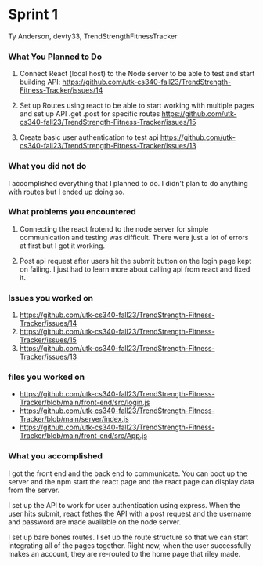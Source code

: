# Sprint 1

Ty Anderson, devty33, TrendStrengthFitnessTracker

### What You Planned to Do 

1. Connect React (local host) to the Node server to be able to test and start building API:
https://github.com/utk-cs340-fall23/TrendStrength-Fitness-Tracker/issues/14

2. Set up Routes using react to be able to start working with multiple pages and set up API .get .post for specific routes
https://github.com/utk-cs340-fall23/TrendStrength-Fitness-Tracker/issues/15

3. Create basic user authentication to test api
https://github.com/utk-cs340-fall23/TrendStrength-Fitness-Tracker/issues/13

### What you did not do

I accomplished everything that I planned to do. I didn't plan to do anything with routes but I ended up doing so.

### What problems you encountered

1. Connecting the react frotend to the node server for simple communication and testing was difficult. There were just a lot of errors at first but I got it working.

2. Post api request after users hit the submit button on the login page kept on failing. I just had to learn more about calling api from react and fixed it.

### Issues you worked on

1. https://github.com/utk-cs340-fall23/TrendStrength-Fitness-Tracker/issues/14
2. https://github.com/utk-cs340-fall23/TrendStrength-Fitness-Tracker/issues/15
3. https://github.com/utk-cs340-fall23/TrendStrength-Fitness-Tracker/issues/13


### files you worked on 

- https://github.com/utk-cs340-fall23/TrendStrength-Fitness-Tracker/blob/main/front-end/src/login.js
- https://github.com/utk-cs340-fall23/TrendStrength-Fitness-Tracker/blob/main/server/index.js
- https://github.com/utk-cs340-fall23/TrendStrength-Fitness-Tracker/blob/main/front-end/src/App.js

### What you accomplished 

I got the front end and the back end to communicate. You can boot up the server and the npm start the react page and the react page can display data from the server. 

I set up the API to work for user authentication using express. When the user hits submit, react fethes the API with a post request and the username and password are made available on the node server.

I set up bare bones routes. I set up the route structure so that we can start integrating all of the pages together. Right now, when the user successfully makes an account, they are re-routed to the home page that riley made. 
